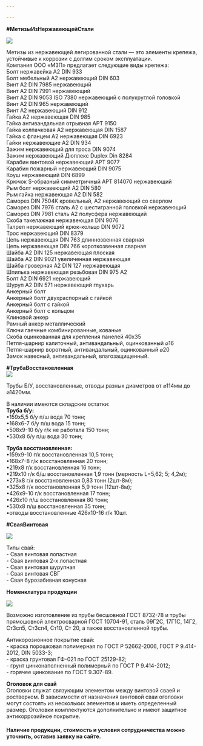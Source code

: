 ```yaml
---

---
```

**#МетизыИзНержавеющейСтали**

![](/static/2022-10-27-16-55-51.png)

Метизы из нержавеющей легированной стали — это элементы крепежа, устойчивые к коррозии с долгим сроком эксплуатации.  
Компания ООО «МЗП» предлагает следующие виды крепежа:  
Болт нержавейка А2 DIN 933  
Болт мебельный А2 нержавеющий DIN 603  
Винт А2 DIN 7985 нержавеющий  
Винт А2 DIN 7991 нержавеющий  
Винт А2 DIN 9053 ISO 7380 нержавеющий с полукруглой головкой  
Винт А2 DIN 965 нержавеющий  
Винт А2 нержавеющий DIN 912  
Гайка А2 нержавеющая DIN 985  
Гайка антивандальная отрывная АРТ 9150  
Гайка колпачковая А2 нержавеющая DIN 1587  
Гайка с фланцем А2 нержавеющая DIN 6923  
Гайки нержавеющие А2 DIN 934  
Зажим нержавеющий для троса DIN 9074  
Зажим нержавеющий Дюплекс Duplex Din 8284  
Карабин винтовой нержавеющий АРТ 9077  
Карабин пожарный нержавеющий DIN 9075  
Коуш нержавеющий DIN 6899  
Крючок S-образный симметричный АРТ 814070 нержавеющий  
Рым болт нержавеющий А2 DIN 580  
Рым гайка нержавеющая А2 DIN 582  
Саморез DIN 7504K кровельный, А2 нержавеющий со сверлом  
Саморез DIN 7976 сталь А2 c шестигранной головкой нержавеющий  
Саморез DIN 7981 сталь А2 полусфера нержавеющий  
Скоба такелажная нержавеющая DIN 9076  
Талреп нержавеющий крюк-кольцо DIN 9072  
Трос нержавеющий DIN 8379  
Цепь нержавеющая DIN 763 длиннозвенная сварная  
Цепь нержавеющая DIN 766 короткозвенная сварная  
Шайба А2 DIN 125 нержавеющая плоская  
Шайба А2 DIN 9021 увеличенная нержавеющая  
Шайба гроверная А2 DIN 127 нержавеющая  
Шпилька нержавеющая резьбовая DIN 975 А2  
Болт А2 DIN 6921 нержавеющий  
Шуруп А2 DIN 571 нержавеющий глухарь  
Анкерный болт  
Анкерный болт двухраспорный с гайкой  
Анкерный болт с гайкой  
Анкерный болт с кольцом  
Клиновой анкер  
Рамный анкер металлический  
Ключи гаечные комбинированные, кованые  
Скоба оцинкованная для крепления панелей 40х35  
Петля-шарнир калиточный, антивандальный, оцинкованный ⌀16  
Петля-шарнир воротный, антивандальный, оцинкованный ⌀20  
Замок навесный, антивандальный, влагозащищенный.

**#ТрубаВосстановленная**  
![](/static/2022-10-27-20-14-13.png)

Трубы Б/У, восстановленные, отводы разных диаметров от ⌀114мм до ⌀1420мм.

В наличии имеются складские остатки:  
**Труба б/у:**  
•159х5,5 б/у п/ш вода 70 тонн;  
•168х6-7 б/у п/ш вода 15 тонн;  
•508х9-10 б/у г/к не работала 150 тонн;  
•530х8 б/у п/ш вода 30 тонн;

**Труба восстановленная:**  
•159х9-10 г/к восстановленная 10,5 тонн;  
•168х7-8 г/к восстановленная 20 тонн;  
•219х8 г/к восстановленная 16 тонн;  
•219х10 г/к б/ш восстановленная 1,9 тонн (мерность L=5,62; 5; 4,2м);  
•273х8 г/к восстановленная 0,83 тонн (2шт-8м);  
•325х8 г/к восстановленная 5,9 тонн (12шт-8м);  
•426х9-10 г/к восстановленная 17 тонн;  
•426х10 п/ш восстановленная 80 тонн;  
•530х8 п/ш восстановленная 35 тонн;  
•отводы восстановленные 426х10-16 г/к 10шт.

**#СваяВинтовая**

![](/static/2022-10-27-19-47-58.png)

Типы свай:  
\- Свая винтовая лопастная  
\- Свая винтовая 2-х лопастная  
\- Свая винтовая шурупная  
\- Свая винтовая СВГ  
\- Свая бурозабивная конусная

**Номенклатура продукции**

![](/static/2022-10-27-21-20-17.png)

Возможно изготовление из трубы бесшовной ГОСТ 8732-78 и трубы прямошовной электросварной ГОСТ 10704-91, сталь 09Г2С, 17Г1С, 14Г2, Ст3сп5, Ст3сп4, Ст10, Ст 20, а также восстановленной трубы.

Антикорозионное покрытие свай:  
\- краска порошковая полимерная по ГОСТ Р 52662-2006, ГОСТ Р 9.414-2012, DIN 5033-3;  
\- краска грунтовая ГФ-021 по ГОСТ 25129-82;  
\- грунт цинконаполненный полимерный по ГОСТ Р 9.414-2012;  
\- горячее цинкование по ГОСТ 9.307-89.

**Оголовок для свай**  
Оголовки служат связующим элементом между винтовой сваей и ростверком. В зависимости от назначения винтовой сваи оголовки могут состоять из нескольких элементов и иметь определенный размер. Оголовки комплектуются дополнительно и имеют защитное антикоррозийное покрытие.

#### **Наличие продукции, стоимость и условия сотрудничества можно уточнить, оставив заявку на сайте.**